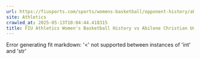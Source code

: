 ```yaml
---
url: https://fiusports.com/sports/womens-basketball/opponent-history/abilene-christian-university/517
site: Athletics
crawled_at: 2025-05-13T10:04:44.418315
title: FIU Athletics Women's Basketball History vs Abilene Christian University
---
```


Error generating fit markdown: '<' not supported between instances of 'int' and 'str'